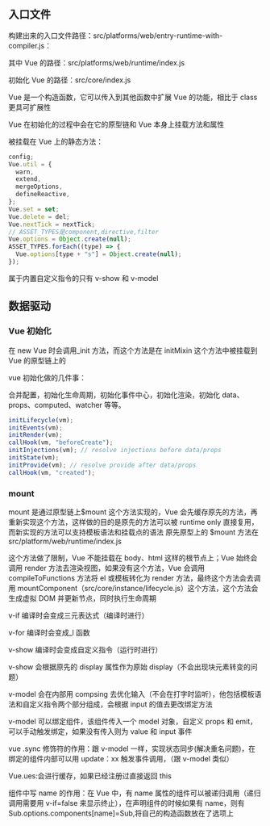 ## 入口文件

构建出来的入口文件路径：src/platforms/web/entry-runtime-with-compiler.js：

其中 Vue 的路径：src/platforms/web/runtime/index.js

初始化 Vue 的路径：src/core/index.js

Vue 是一个构造函数，它可以传入到其他函数中扩展 Vue 的功能，相比于 class 更具可扩展性

Vue 在初始化的过程中会在它的原型链和 Vue 本身上挂载方法和属性

被挂载在 Vue 上的静态方法：

```js
config;
Vue.util = {
  warn,
  extend,
  mergeOptions,
  defineReactive,
};
Vue.set = set;
Vue.delete = del;
Vue.nextTick = nextTick;
// ASSET_TYPES是component,directive,filter
Vue.options = Object.create(null);
ASSET_TYPES.forEach((type) => {
  Vue.options[type + "s"] = Object.create(null);
});
```

属于内置自定义指令的只有 v-show 和 v-model

## 数据驱动

### Vue 初始化

在 new Vue 时会调用\_init 方法，而这个方法是在 initMixin 这个方法中被挂载到 Vue 的原型链上的

vue 初始化做的几件事：

合并配置，初始化生命周期，初始化事件中心，初始化渲染，初始化 data、props、computed、watcher 等等。

```js
initLifecycle(vm);
initEvents(vm);
initRender(vm);
callHook(vm, "beforeCreate");
initInjections(vm); // resolve injections before data/props
initState(vm);
initProvide(vm); // resolve provide after data/props
callHook(vm, "created");
```

### mount

mount 是通过原型链上$mount 这个方法实现的，Vue 会先缓存原先的方法，再重新实现这个方法，这样做的目的是原先的方法可以被 runtime only 直接复用，而新实现的方法可以支持模板语法和挂载点的语法
原先原型上的 $mount 方法在 src/platform/web/runtime/index.js

这个方法做了限制，Vue 不能挂载在 body、html 这样的根节点上；Vue 始终会调用 render 方法去渲染视图，如果没有这个方法，Vue 会调用 compileToFunctions 方法将 el 或模板转化为 render 方法，最终这个方法会去调用 mountComponent（src/core/instance/lifecycle.js）这个方法，这个方法会生成虚拟 DOM 并更新节点，同时执行生命周期

v-if 编译时会变成三元表达式（编译时进行）

v-for 编译时会变成\_l 函数

v-show 编译时会变成自定义指令（运行时进行）

v-show 会根据原先的 display 属性作为原始 display（不会出现块元素转变的问题）

v-model 会在内部用 compsing 去优化输入（不会在打字时监听），他包括模板语法和自定义指令两个部分组成，会根据 input 的值去更改绑定方法

v-model 可以绑定组件，该组件传入一个 model 对象，自定义 props 和 emit，可以手动触发绑定，如果没有传入则为 value 和 input 事件

vue .sync 修饰符的作用：跟 v-model 一样，实现状态同步(解决重名问题)，在绑定的组件内部可以用 update：xx 触发事件调用，（跟 v-model 类似）

Vue.ues:会进行缓存，如果已经注册过直接返回 this

组件中写 name 的作用：在 Vue 中，有 name 属性的组件可以被递归调用（递归调用需要用 v-if=false 来显示终止），在声明组件的时候如果有 name，则有 Sub.options.components[name]=Sub,将自己的构造函数放在了选项上
